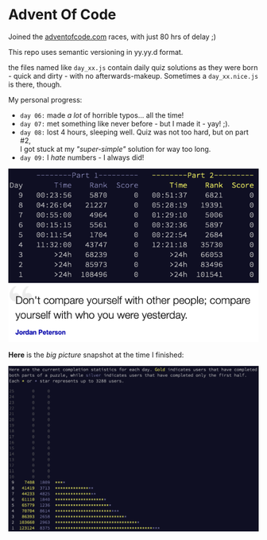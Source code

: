 # Advent Of Code

Joined the [adventofcode.com](https://adventofcode.com) races, with just 80 hrs of delay ;)

This repo uses semantic versioning in yy.yy.d format.

the files named like `day_xx.js` contain daily quiz solutions as they were born -
quick and dirty - with no afterwards-makeup.
Sometimes a `day_xx.nice.js` is there, though.

My personal progress:

* `day 06:` made _a lot_ of horrible typos... all the time!
* `day 07:` met something like never before - but I made it - yay! ;).
* `day 08:` lost 4 hours, sleeping well. Quiz was not too hard, but on part #2,<br />
I got stuck at my _"super-simple"_ solution for way too long.
* `day 09:` I _hate_ numbers - I always did!

![](progress.png) ![](quote.png)

**Here** is the _big picture_ snapshot at the time I finished:

![](stats.png)
